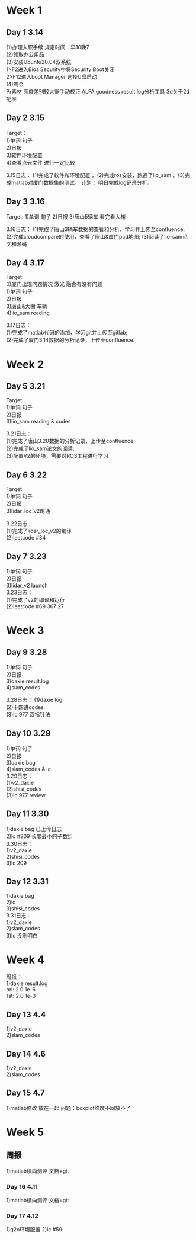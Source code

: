 # Week 1  
## Day 1 3.14
(1)办理入职手续 规定时间：早10晚7  
(2)领取办公用品  
(3)安装Ubuntu20.04双系统     
1>F2进入Bios Security中将Security Boot关闭  
2>F12进入boot Manager 选择U盘启动  
(4)周会  
Pr素材 高度差别较大需手动校正 ALFA goodness result.log分析工具 3d关于2d配准  
  
## Day 2 3.15  
Target：  
1)单词 句子  
2)日报  
3)软件环境配置  
4)查看点云文件 进行一定比较  
  
3.15日志：
(1)完成了软件和环境配置；
(2)完成ros安装，跑通了lio_sam；
(3)完成matlab对厦门数据集的测试。
计划：
明日完成log记录分析。

## Day 3 3.16
Target:
1)单词 句子
2)日报
3)唐山5辆车 看完看大榭

3.16日志：
(1)完成了唐山3辆车数据的查看和分析，学习并上传至confluence;
(2)完成cloudcompare的使用，查看了唐山&厦门pcd地图;
(3)阅读了lio-sam论文和源码

## Day 4 3.17
Target:  
0)厦门出现问题情况 激光 融合有没有问题  
1)单词 句子  
2)日报  
3)唐山&大榭 车辆  
4)lio_sam reading  

3.17日志：  
(1)完成了matlab代码的添加，学习git并上传至gitlab;  
(2)完成了厦门3.14数据的分析记录，上传至confluence.  

# Week 2  
## Day 5 3.21  
Target  
1)单词 句子  
2)日报  
3)lio_sam reading & codes  
  
3.21日志：  
(1)完成了唐山3.20数据的分析记录，上传至confluence;  
(2)完成了lio_sam论文的阅读;  
(3)配置V2的环境，需要对ROS工程进行学习  

## Day 6 3.22  
Target  
1)单词 句子  
2)日报  
3)lidar_loc_v2跑通  
  
3.22日志：  
(1)完成了lidar_loc_v2的编译  
(2)leetcode #34  

## Day 7 3.23  
1)单词 句子  
2)日报  
3)lidar_v2 launch  
3.23日志：  
(1)完成了v2的编译和运行  
(2)leetcode #69 367 27	  

# Week 3  
## Day 9 3.28  
1)单词 句子  
2)日报  
3)daxie result.log  
4)slam_codes  

3.28日志：
(1)daxie log  
(2)十四讲codes  
(3)lc 977 双指针法  

## Day 10 3.29  
1)单词 句子  
2)日报  
3)daxie bag  
4)slam_codes & lc  
3.29日志：  
(1)v2_daxie  
(2)shisi_codes  
(3)lc 977 review  

## Day 11 3.30  
1)daxie bag 已上传日志  
2)lc #209 长度最小的子数组  
3.30日志：  
1)v2_daxie  
2)shisi_codes  
3)lc 209  

## Day 12 3.31  
1)daxie bag  
2)lc  
3)shisi_codes  
3.31日志：  
1)v2_daxie  
2)slam_codes  
3)lc 没刷明白  

# Week 4   
周报：  
1)daxie result.log   
ori: 2.0 1e-6  
1st: 2.0 1e-3  

## Day 13 4.4  
1)v2_daxie  
2)slam_codes  

## Day 14 4.6  
1)v2_daxie  
2)slam_codes  
  
## Day 15 4.7   
1)matlab修改 放在一起 问题：boxplot维度不同放不了       

# Week 5  
## 周报  
1)matlab横向测评 文档+git   

### Day 16 4.11      
1)matlab横向测评 文档+git    

### Day 17 4.12   
1)g2o环境配置
2)lc #59   










